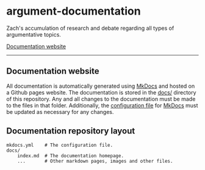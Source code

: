 # argument-documentation
Zach's accumulation of research and debate regarding all types of argumentative topics.

[Documentation website][1]

----

## Documentation website

All documentation is automatically generated using [MkDocs][2] and hosted on a Github pages website.
The documentation is stored in the [docs/][3] directory of this repository.
Any and all changes to the documentation must be made to the files in that folder.
Additionally, the [configuration file][4] for [MkDocs][2] must be updated as necessary for any changes.

## Documentation repository layout

    mkdocs.yml    # The configuration file.
    docs/
        index.md  # The documentation homepage.
        ...       # Other markdown pages, images and other files.
        
[1]:  https://pages.github.com/zwilliam12/argument-documentation
[2]:  http://www.mkdocs.org/
[3]:  docs/
[4]:  mkdocs.yml
